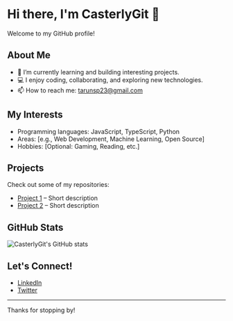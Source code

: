 # Hi there, I'm CasterlyGit 👋

Welcome to my GitHub profile!

## About Me
- 🌱 I’m currently learning and building interesting projects.
- 💻 I enjoy coding, collaborating, and exploring new technologies.
- 📫 How to reach me: tarunsp23@gmail.com

## My Interests
- Programming languages: JavaScript, TypeScript, Python
- Areas: [e.g., Web Development, Machine Learning, Open Source]
- Hobbies: [Optional: Gaming, Reading, etc.]

## Projects
Check out some of my repositories:
- [Project 1](#) – Short description
- [Project 2](#) – Short description

<!-- Add more projects as you like -->

## GitHub Stats
<!-- Optionally, you can add GitHub stats using shields.io or GitHub Readme Stats -->
![CasterlyGit's GitHub stats](https://github-readme-stats.vercel.app/api?username=CasterlyGit&show_icons=true&hide_title=true)

## Let's Connect!
- [LinkedIn](#)
- [Twitter](#)

---

Thanks for stopping by!
